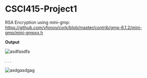 # CSCI415-Project1

RSA Encryption using mini-gmp: https://github.com/vfonov/cork/blob/master/contrib/gmp-6.1.2/mini-gmp/mini-gmpxx.h

**Output**

![asdfasdfa](https://github.com/Medicine-Seller/CSCI415-Project1/assets/99617740/b84839ab-2826-43e1-8e88-e9e360cfb6e8)

.
.
.

![asdgasdgag](https://github.com/Medicine-Seller/CSCI415-Project1/assets/99617740/a4f1286b-2dda-4ecf-8bae-1c4bb23e5353)
